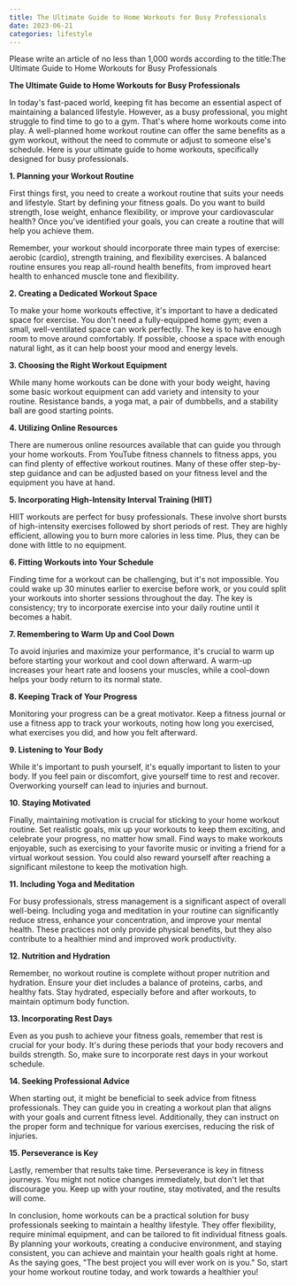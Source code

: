```yaml
---
title: The Ultimate Guide to Home Workouts for Busy Professionals
date: 2023-06-21
categories: lifestyle
---
```


Please write an article of no less than 1,000 words according to the title:The Ultimate Guide to Home Workouts for Busy Professionals

**The Ultimate Guide to Home Workouts for Busy Professionals**

In today's fast-paced world, keeping fit has become an essential aspect of maintaining a balanced lifestyle. However, as a busy professional, you might struggle to find time to go to a gym. That's where home workouts come into play. A well-planned home workout routine can offer the same benefits as a gym workout, without the need to commute or adjust to someone else's schedule. Here is your ultimate guide to home workouts, specifically designed for busy professionals.

**1. Planning your Workout Routine**

First things first, you need to create a workout routine that suits your needs and lifestyle. Start by defining your fitness goals. Do you want to build strength, lose weight, enhance flexibility, or improve your cardiovascular health? Once you've identified your goals, you can create a routine that will help you achieve them.

Remember, your workout should incorporate three main types of exercise: aerobic (cardio), strength training, and flexibility exercises. A balanced routine ensures you reap all-round health benefits, from improved heart health to enhanced muscle tone and flexibility.

**2. Creating a Dedicated Workout Space**

To make your home workouts effective, it's important to have a dedicated space for exercise. You don't need a fully-equipped home gym; even a small, well-ventilated space can work perfectly. The key is to have enough room to move around comfortably. If possible, choose a space with enough natural light, as it can help boost your mood and energy levels.

**3. Choosing the Right Workout Equipment**

While many home workouts can be done with your body weight, having some basic workout equipment can add variety and intensity to your routine. Resistance bands, a yoga mat, a pair of dumbbells, and a stability ball are good starting points.

**4. Utilizing Online Resources**

There are numerous online resources available that can guide you through your home workouts. From YouTube fitness channels to fitness apps, you can find plenty of effective workout routines. Many of these offer step-by-step guidance and can be adjusted based on your fitness level and the equipment you have at hand.

**5. Incorporating High-Intensity Interval Training (HIIT)**

HIIT workouts are perfect for busy professionals. These involve short bursts of high-intensity exercises followed by short periods of rest. They are highly efficient, allowing you to burn more calories in less time. Plus, they can be done with little to no equipment.

**6. Fitting Workouts into Your Schedule**

Finding time for a workout can be challenging, but it's not impossible. You could wake up 30 minutes earlier to exercise before work, or you could split your workouts into shorter sessions throughout the day. The key is consistency; try to incorporate exercise into your daily routine until it becomes a habit.

**7. Remembering to Warm Up and Cool Down**

To avoid injuries and maximize your performance, it's crucial to warm up before starting your workout and cool down afterward. A warm-up increases your heart rate and loosens your muscles, while a cool-down helps your body return to its normal state.

**8. Keeping Track of Your Progress**

Monitoring your progress can be a great motivator. Keep a fitness journal or use a fitness app to track your workouts, noting how long you exercised, what exercises you did, and how you felt afterward.

**9. Listening to Your Body**

While it's important to push yourself, it's equally important to listen to your body. If you feel pain or discomfort, give yourself time to rest and recover. Overworking yourself can lead to injuries and burnout.

**10. Staying Motivated**

Finally, maintaining motivation is crucial for sticking to your home workout routine. Set realistic goals, mix up your workouts to keep them exciting, and celebrate your progress, no matter how small. Find ways to make workouts enjoyable, such as exercising to your favorite music or inviting a friend for a virtual workout session. You could also reward yourself after reaching a significant milestone to keep the motivation high.

**11. Including Yoga and Meditation**

For busy professionals, stress management is a significant aspect of overall well-being. Including yoga and meditation in your routine can significantly reduce stress, enhance your concentration, and improve your mental health. These practices not only provide physical benefits, but they also contribute to a healthier mind and improved work productivity.

**12. Nutrition and Hydration**

Remember, no workout routine is complete without proper nutrition and hydration. Ensure your diet includes a balance of proteins, carbs, and healthy fats. Stay hydrated, especially before and after workouts, to maintain optimum body function.

**13. Incorporating Rest Days**

Even as you push to achieve your fitness goals, remember that rest is crucial for your body. It's during these periods that your body recovers and builds strength. So, make sure to incorporate rest days in your workout schedule.

**14. Seeking Professional Advice**

When starting out, it might be beneficial to seek advice from fitness professionals. They can guide you in creating a workout plan that aligns with your goals and current fitness level. Additionally, they can instruct on the proper form and technique for various exercises, reducing the risk of injuries.

**15. Perseverance is Key**

Lastly, remember that results take time. Perseverance is key in fitness journeys. You might not notice changes immediately, but don't let that discourage you. Keep up with your routine, stay motivated, and the results will come.

In conclusion, home workouts can be a practical solution for busy professionals seeking to maintain a healthy lifestyle. They offer flexibility, require minimal equipment, and can be tailored to fit individual fitness goals. By planning your workouts, creating a conducive environment, and staying consistent, you can achieve and maintain your health goals right at home. As the saying goes, "The best project you will ever work on is you." So, start your home workout routine today, and work towards a healthier you!